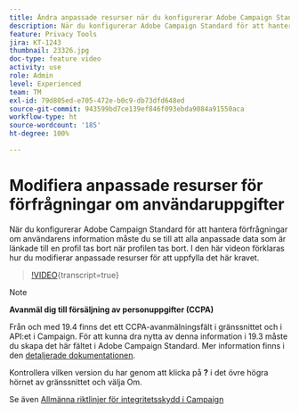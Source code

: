 ```yaml
---
title: Ändra anpassade resurser när du konfigurerar Adobe Campaign Standard för sekretessförfrågningar
description: När du konfigurerar Adobe Campaign Standard för att hantera förfrågningar om användarens information måste du se till att alla anpassade data som är länkade till en profil tas bort när profilen tas bort. I den här videon förklaras hur du modifierar anpassade resurser för att uppfylla det här kravet.
feature: Privacy Tools
jira: KT-1243
thumbnail: 23326.jpg
doc-type: feature video
activity: use
role: Admin
level: Experienced
team: TM
exl-id: 79d805ed-e705-472e-b0c9-db73dfd648ed
source-git-commit: 943599bd7ce139ef846f093ebda9084a91550aca
workflow-type: ht
source-wordcount: '185'
ht-degree: 100%

---
```


# Modifiera anpassade resurser för förfrågningar om användaruppgifter

När du konfigurerar Adobe Campaign Standard för att hantera förfrågningar om användarens information måste du se till att alla anpassade data som är länkade till en profil tas bort när profilen tas bort. I den här videon förklaras hur du modifierar anpassade resurser för att uppfylla det här kravet.

>[!VIDEO](https://video.tv.adobe.com/v/23326?learn=on){transcript=true}

>[!NOTE]
>
>**Avanmäl dig till försäljning av personuppgifter (CCPA)**
>
>Från och med 19.4 finns det ett CCPA-avanmälningsfält i gränssnittet och i API:et i Campaign. För att kunna dra nytta av denna information i 19.3 måste du skapa det här fältet i Adobe Campaign Standard. Mer information finns i den [detaljerade dokumentationen](https://experienceleague.adobe.com/docs/campaign-standard/using/getting-started/privacy/privacy-requests.html?lang=sv#privacy-requests).
>
> Kontrollera vilken version du har genom att klicka på **?** i det övre högra hörnet av gränssnittet och välja Om.

Se även [Allmänna riktlinjer för integritetsskydd i Campaign](https://experienceleague.adobe.com/docs/campaign-classic/using/getting-started/privacy/privacy-management.html?lang=sv)
